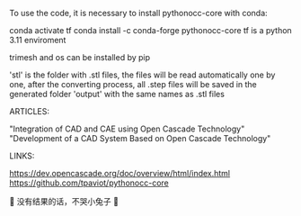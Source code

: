 To use the code, it is necessary to install pythonocc-core with conda:

conda activate tf
conda install -c conda-forge pythonocc-core
tf is a python 3.11 enviroment

trimesh and os can be installed by pip

'stl' is the folder with .stl files, the files will be read automatically one by one, after the converting process, all .step files will be saved in the generated folder 'output' with the same names as .stl files

ARTICLES:

 "Integration of CAD and CAE using Open Cascade Technology" 
 "Development of a CAD System Based on Open Cascade Technology" 

 
LINKS:

 https://dev.opencascade.org/doc/overview/html/index.html
 https://github.com/tpaviot/pythonocc-core


🐇 没有结果的话，不哭小兔子 🐇

